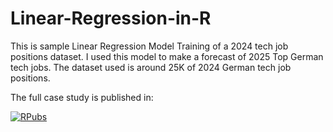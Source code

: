 # Linear-Regression-in-R

This is sample Linear Regression Model Training of a 2024 tech job positions dataset. I used this model to make a forecast of 2025 Top German tech jobs. The dataset used is around 25K of 2024 German tech job positions. 

 The full case study is published in:
 
[![RPubs](https://img.shields.io/badge/Click%20Me-Button1-red)]([https://example.com](https://rpubs.com/rnx2024/trends-and-forecast-germany-tech-market))


